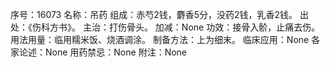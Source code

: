 序号：16073
名称：吊药
组成：赤芍2钱，麝香5分，没药2钱，乳香2钱。
出处：《伤科方书》。
主治：打伤骨头。
加减：None
功效：接骨入骱，止痛去伤。
用法用量：临用糯米饭、烧酒调涂。
制备方法：上为细末。
临床应用：None
各家论述：None
用药禁忌：None
附注：None

